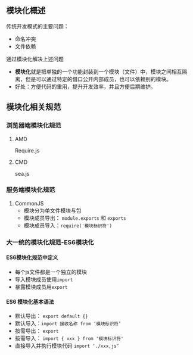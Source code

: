 ## 模块化概述

传统开发模式的主要问题：

- 命名冲突
- 文件依赖

通过模块化解决上述问题

- **模块化**就是把单独的一个功能封装到一个模块（文件）中，模块之间相互隔离，但是可以通过特定的借口公开内部成员，也可以依赖别的模块。
- 好处：方便代码的重用，提升开发效率，并且方便后期维护。

## 模块化相关规范

### 浏览器端模块化规范

1. AMD
   
   Require.js

2. CMD
   
   sea.js

### 服务端模块化规范

1. CommonJS
   - 模块分为单文件模块与包
   - 模块成员导出： `module.exports` 和 `exports`
   - 模块成员导入：`require('模块标识符')`

### 大一统的模块化规范-ES6模块化

#### ES6模块化规范中定义

- 每个js文件都是一个独立的模块
- 导入模块成员使用`import`
- 暴露模块成员用`export`

#### ES6 模块化基本语法

- 默认导出： `export default {}`
- 默认导入：`import 接收名称 from ‘模块标识符’`
- 按需导出： `export `
- 按需导入： `import { xxx } from '模块标识符'`
- 直接导入并执行模块代码 `import ‘./xxx,js’`
